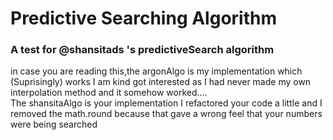 # Predictive Searching Algorithm
### A test for @shansitads 's predictiveSearch algorithm <br>
in case you are reading this,the argonAlgo is my implementation which (Suprisingly) works I am kind got interested as I had never made my  own interpolation method and it somehow worked....<br>
The shansitaAlgo is your implementation I refactored your code a little and I removed the math.round because that gave a wrong feel that your numbers were being searched
